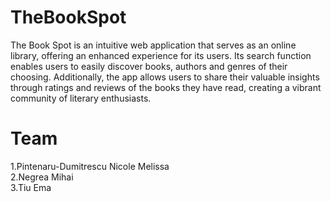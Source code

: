 # TheBookSpot

The Book Spot is an intuitive web application that serves as an online library, offering an enhanced experience for its users. Its search function enables users to easily discover books, authors and genres of their choosing. Additionally, the app allows users to share their valuable insights through ratings and reviews of the books they have read, creating a vibrant community of literary enthusiasts.

# Team
1.Pintenaru-Dumitrescu Nicole Melissa <br>  2.Negrea Mihai <br>  3.Tiu Ema <br>
